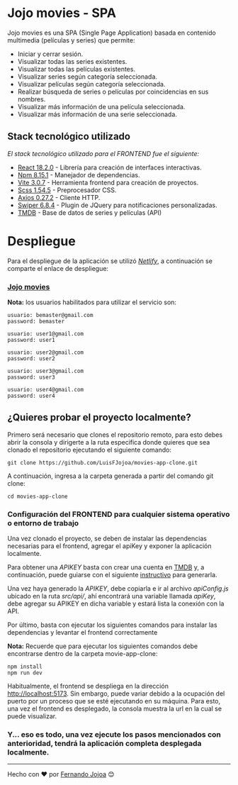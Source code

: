 # Jojo movies - SPA

Jojo movies es una SPA (Single Page Application) basada en contenido multimedia (películas y series) que permite:

* Iniciar y cerrar sesión.
* Visualizar todas las series existentes.
* Visualizar todas las películas existentes.
* Visualizar series según categoría seleccionada.
* Visualizar películas según categoría seleccionada.
* Realizar búsqueda de series o películas por coincidencias en sus nombres.
* Visualizar más información de una película seleccionada.
* Visualizar más información de una serie seleccionada.

## Stack tecnológico utilizado

_El stack tecnológico utilizado para el FRONTEND fue el siguiente:_

* [React 18.2.0](https://es.reactjs.org/) - Librería para creación de interfaces interactivas.
* [Npm 8.15.1](https://www.npmjs.com/) - Manejador de dependencias.
* [Vite 3.0.7](https://vitejs.dev/) - Herramienta frontend para creación de proyectos.
* [Scss 1.54.5](https://sass-lang.com/) - Preprocesador CSS.
* [Axios 0.27.2](https://axios-http.com/docs/intro) - Cliente HTTP.
* [Swiper 6.8.4](https://swiperjs.com/) - Plugin de JQuery para notificaciones personalizadas.
* [TMDB](https://www.themoviedb.org/) - Base de datos de series y películas (API)

# Despliegue 

Para el despliegue de la aplicación se utilizó [_Netlify_](https://www.netlify.com/), a continuación se comparte el enlace de despliegue:

### [Jojo movies](https://jojo-movies-app.netlify.app)

**Nota:** los usuarios habilitados para utilizar el servicio son:

```
usuario: bemaster@gmail.com
password: bemaster

usuario: user1@gmail.com
password: user1

usuario: user2@gmail.com
password: user2

usuario: user3@gmail.com
password: user3

usuario: user4@gmail.com
password: user4
```

## ¿Quieres probar el proyecto localmente? 

Primero será necesario que clones el repositorio remoto, para esto debes abrir la consola y dirigerte a la ruta especifica donde quieres que sea clonado el repositorio ejecutando el siguiente comando:

```
git clone https://github.com/LuisFJojoa/movies-app-clone.git
```

A continuación, ingresa a la carpeta generada a partir del comando git clone:

```
cd movies-app-clone
```

###  Configuración del FRONTEND para cualquier sistema operativo o entorno de trabajo

Una vez clonado el proyecto, se deben de instalar las dependencias necesarias para el frontend, agregar el apiKey y exponer la aplicación localmente.

Para obtener una _APIKEY_ basta con crear una cuenta en [TMDB](https://www.themoviedb.org/) y, a continuación, puede guiarse con el siguiente [instructivo](https://kb.synology.com/en-global/DSM/tutorial/How_to_apply_for_a_personal_API_key_to_get_video_info) para generarla.

Una vez haya generado la _APIKEY_, debe copiarla e ir al archivo *apiConfig.js* ubicado en la ruta _src/api/_, ahí encontrará una variable llamada _apiKey_, debe agregar su APIKEY en dicha variable y estará lista la conexión con la API.

Por último, basta con ejecutar los siguientes comandos para instalar las dependencias y levantar el frontend correctamente

**Nota:** Recuerde que para ejecutar los siguientes comandos debe encontrarse dentro de la carpeta movie-app-clone:

```
npm install
npm run dev
```

Habitualmente, el frontend se despliega en la dirección [http://localhost:5173](http://localhost:5173). Sin embargo, puede variar debido a la ocupación del puerto por un proceso que se esté ejecutando en su máquina. Para esto, una vez el frontend es desplegado, la consola muestra la url en la cual se puede visualizar.

###  Y... eso es todo, una vez ejecute los pasos mencionados con anterioridad, tendrá la aplicación completa desplegada localmente.

---
Hecho con ❤️ por [Fernando Jojoa](https://github.com/LuisFJojoa/) 😊
